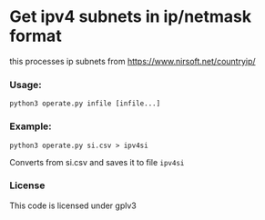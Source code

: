 # Get ipv4 subnets in ip/netmask format
this processes ip subnets from https://www.nirsoft.net/countryip/
### Usage:
    python3 operate.py infile [infile...]
### Example:
    python3 operate.py si.csv > ipv4si
Converts from si.csv and saves it to file `ipv4si`


### License
This code is licensed under gplv3

